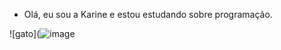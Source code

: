 * Olá, eu sou a Karine e estou estudando sobre programação.

![gato](![image](https://github.com/user-attachments/assets/44056f39-9cc2-4706-9e90-6d8471457dfd)
